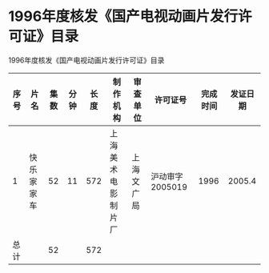 # 1996年度核发《国产电视动画片发行许可证》目录 
 1996年度核发《国产电视动画片发行许可证》目录 
 
 | 序号 | 片名 | 集数 | 分钟 | 长度 | 制作机构 | 审查单位 | 许可证号 | 完成时间 | 发证日期 |
 | ---- | ---- | ---- | ---- | ---- | -------- | -------- | -------- |--|--|
| 1                        | 快乐家家车 | 52     | 11 | 572 | 上海美术电影制片厂 | 上海文广局 | 沪动审字2005019                 | 1996  | 2005.4 |
| 总计                       |       | 52     |    | 572 |